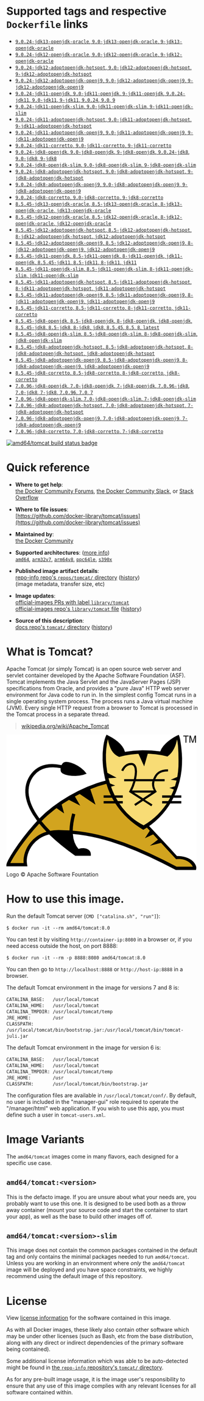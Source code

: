 <!--

********************************************************************************

WARNING:

    DO NOT EDIT "tomcat/README.md"

    IT IS AUTO-GENERATED

    (from the other files in "tomcat/" combined with a set of templates)

********************************************************************************

-->

# Supported tags and respective `Dockerfile` links

-	[`9.0.24-jdk13-openjdk-oracle`, `9.0-jdk13-openjdk-oracle`, `9-jdk13-openjdk-oracle`](https://github.com/docker-library/tomcat/blob/73156213c57edd31b78b99bb991382dd3c12d2a9/9.0/jdk13/openjdk-oracle/Dockerfile)
-	[`9.0.24-jdk12-openjdk-oracle`, `9.0-jdk12-openjdk-oracle`, `9-jdk12-openjdk-oracle`](https://github.com/docker-library/tomcat/blob/73156213c57edd31b78b99bb991382dd3c12d2a9/9.0/jdk12/openjdk-oracle/Dockerfile)
-	[`9.0.24-jdk12-adoptopenjdk-hotspot`, `9.0-jdk12-adoptopenjdk-hotspot`, `9-jdk12-adoptopenjdk-hotspot`](https://github.com/docker-library/tomcat/blob/73156213c57edd31b78b99bb991382dd3c12d2a9/9.0/jdk12/adoptopenjdk-hotspot/Dockerfile)
-	[`9.0.24-jdk12-adoptopenjdk-openj9`, `9.0-jdk12-adoptopenjdk-openj9`, `9-jdk12-adoptopenjdk-openj9`](https://github.com/docker-library/tomcat/blob/73156213c57edd31b78b99bb991382dd3c12d2a9/9.0/jdk12/adoptopenjdk-openj9/Dockerfile)
-	[`9.0.24-jdk11-openjdk`, `9.0-jdk11-openjdk`, `9-jdk11-openjdk`, `9.0.24-jdk11`, `9.0-jdk11`, `9-jdk11`, `9.0.24`, `9.0`, `9`](https://github.com/docker-library/tomcat/blob/73156213c57edd31b78b99bb991382dd3c12d2a9/9.0/jdk11/openjdk/Dockerfile)
-	[`9.0.24-jdk11-openjdk-slim`, `9.0-jdk11-openjdk-slim`, `9-jdk11-openjdk-slim`](https://github.com/docker-library/tomcat/blob/73156213c57edd31b78b99bb991382dd3c12d2a9/9.0/jdk11/openjdk-slim/Dockerfile)
-	[`9.0.24-jdk11-adoptopenjdk-hotspot`, `9.0-jdk11-adoptopenjdk-hotspot`, `9-jdk11-adoptopenjdk-hotspot`](https://github.com/docker-library/tomcat/blob/73156213c57edd31b78b99bb991382dd3c12d2a9/9.0/jdk11/adoptopenjdk-hotspot/Dockerfile)
-	[`9.0.24-jdk11-adoptopenjdk-openj9`, `9.0-jdk11-adoptopenjdk-openj9`, `9-jdk11-adoptopenjdk-openj9`](https://github.com/docker-library/tomcat/blob/73156213c57edd31b78b99bb991382dd3c12d2a9/9.0/jdk11/adoptopenjdk-openj9/Dockerfile)
-	[`9.0.24-jdk11-corretto`, `9.0-jdk11-corretto`, `9-jdk11-corretto`](https://github.com/docker-library/tomcat/blob/73156213c57edd31b78b99bb991382dd3c12d2a9/9.0/jdk11/corretto/Dockerfile)
-	[`9.0.24-jdk8-openjdk`, `9.0-jdk8-openjdk`, `9-jdk8-openjdk`, `9.0.24-jdk8`, `9.0-jdk8`, `9-jdk8`](https://github.com/docker-library/tomcat/blob/73156213c57edd31b78b99bb991382dd3c12d2a9/9.0/jdk8/openjdk/Dockerfile)
-	[`9.0.24-jdk8-openjdk-slim`, `9.0-jdk8-openjdk-slim`, `9-jdk8-openjdk-slim`](https://github.com/docker-library/tomcat/blob/73156213c57edd31b78b99bb991382dd3c12d2a9/9.0/jdk8/openjdk-slim/Dockerfile)
-	[`9.0.24-jdk8-adoptopenjdk-hotspot`, `9.0-jdk8-adoptopenjdk-hotspot`, `9-jdk8-adoptopenjdk-hotspot`](https://github.com/docker-library/tomcat/blob/73156213c57edd31b78b99bb991382dd3c12d2a9/9.0/jdk8/adoptopenjdk-hotspot/Dockerfile)
-	[`9.0.24-jdk8-adoptopenjdk-openj9`, `9.0-jdk8-adoptopenjdk-openj9`, `9-jdk8-adoptopenjdk-openj9`](https://github.com/docker-library/tomcat/blob/73156213c57edd31b78b99bb991382dd3c12d2a9/9.0/jdk8/adoptopenjdk-openj9/Dockerfile)
-	[`9.0.24-jdk8-corretto`, `9.0-jdk8-corretto`, `9-jdk8-corretto`](https://github.com/docker-library/tomcat/blob/73156213c57edd31b78b99bb991382dd3c12d2a9/9.0/jdk8/corretto/Dockerfile)
-	[`8.5.45-jdk13-openjdk-oracle`, `8.5-jdk13-openjdk-oracle`, `8-jdk13-openjdk-oracle`, `jdk13-openjdk-oracle`](https://github.com/docker-library/tomcat/blob/8f1471772b7c1c0fbbaa7c759e1ccdeef2863940/8.5/jdk13/openjdk-oracle/Dockerfile)
-	[`8.5.45-jdk12-openjdk-oracle`, `8.5-jdk12-openjdk-oracle`, `8-jdk12-openjdk-oracle`, `jdk12-openjdk-oracle`](https://github.com/docker-library/tomcat/blob/8f1471772b7c1c0fbbaa7c759e1ccdeef2863940/8.5/jdk12/openjdk-oracle/Dockerfile)
-	[`8.5.45-jdk12-adoptopenjdk-hotspot`, `8.5-jdk12-adoptopenjdk-hotspot`, `8-jdk12-adoptopenjdk-hotspot`, `jdk12-adoptopenjdk-hotspot`](https://github.com/docker-library/tomcat/blob/8f1471772b7c1c0fbbaa7c759e1ccdeef2863940/8.5/jdk12/adoptopenjdk-hotspot/Dockerfile)
-	[`8.5.45-jdk12-adoptopenjdk-openj9`, `8.5-jdk12-adoptopenjdk-openj9`, `8-jdk12-adoptopenjdk-openj9`, `jdk12-adoptopenjdk-openj9`](https://github.com/docker-library/tomcat/blob/8f1471772b7c1c0fbbaa7c759e1ccdeef2863940/8.5/jdk12/adoptopenjdk-openj9/Dockerfile)
-	[`8.5.45-jdk11-openjdk`, `8.5-jdk11-openjdk`, `8-jdk11-openjdk`, `jdk11-openjdk`, `8.5.45-jdk11`, `8.5-jdk11`, `8-jdk11`, `jdk11`](https://github.com/docker-library/tomcat/blob/8f1471772b7c1c0fbbaa7c759e1ccdeef2863940/8.5/jdk11/openjdk/Dockerfile)
-	[`8.5.45-jdk11-openjdk-slim`, `8.5-jdk11-openjdk-slim`, `8-jdk11-openjdk-slim`, `jdk11-openjdk-slim`](https://github.com/docker-library/tomcat/blob/8f1471772b7c1c0fbbaa7c759e1ccdeef2863940/8.5/jdk11/openjdk-slim/Dockerfile)
-	[`8.5.45-jdk11-adoptopenjdk-hotspot`, `8.5-jdk11-adoptopenjdk-hotspot`, `8-jdk11-adoptopenjdk-hotspot`, `jdk11-adoptopenjdk-hotspot`](https://github.com/docker-library/tomcat/blob/8f1471772b7c1c0fbbaa7c759e1ccdeef2863940/8.5/jdk11/adoptopenjdk-hotspot/Dockerfile)
-	[`8.5.45-jdk11-adoptopenjdk-openj9`, `8.5-jdk11-adoptopenjdk-openj9`, `8-jdk11-adoptopenjdk-openj9`, `jdk11-adoptopenjdk-openj9`](https://github.com/docker-library/tomcat/blob/8f1471772b7c1c0fbbaa7c759e1ccdeef2863940/8.5/jdk11/adoptopenjdk-openj9/Dockerfile)
-	[`8.5.45-jdk11-corretto`, `8.5-jdk11-corretto`, `8-jdk11-corretto`, `jdk11-corretto`](https://github.com/docker-library/tomcat/blob/8f1471772b7c1c0fbbaa7c759e1ccdeef2863940/8.5/jdk11/corretto/Dockerfile)
-	[`8.5.45-jdk8-openjdk`, `8.5-jdk8-openjdk`, `8-jdk8-openjdk`, `jdk8-openjdk`, `8.5.45-jdk8`, `8.5-jdk8`, `8-jdk8`, `jdk8`, `8.5.45`, `8.5`, `8`, `latest`](https://github.com/docker-library/tomcat/blob/8f1471772b7c1c0fbbaa7c759e1ccdeef2863940/8.5/jdk8/openjdk/Dockerfile)
-	[`8.5.45-jdk8-openjdk-slim`, `8.5-jdk8-openjdk-slim`, `8-jdk8-openjdk-slim`, `jdk8-openjdk-slim`](https://github.com/docker-library/tomcat/blob/8f1471772b7c1c0fbbaa7c759e1ccdeef2863940/8.5/jdk8/openjdk-slim/Dockerfile)
-	[`8.5.45-jdk8-adoptopenjdk-hotspot`, `8.5-jdk8-adoptopenjdk-hotspot`, `8-jdk8-adoptopenjdk-hotspot`, `jdk8-adoptopenjdk-hotspot`](https://github.com/docker-library/tomcat/blob/8f1471772b7c1c0fbbaa7c759e1ccdeef2863940/8.5/jdk8/adoptopenjdk-hotspot/Dockerfile)
-	[`8.5.45-jdk8-adoptopenjdk-openj9`, `8.5-jdk8-adoptopenjdk-openj9`, `8-jdk8-adoptopenjdk-openj9`, `jdk8-adoptopenjdk-openj9`](https://github.com/docker-library/tomcat/blob/8f1471772b7c1c0fbbaa7c759e1ccdeef2863940/8.5/jdk8/adoptopenjdk-openj9/Dockerfile)
-	[`8.5.45-jdk8-corretto`, `8.5-jdk8-corretto`, `8-jdk8-corretto`, `jdk8-corretto`](https://github.com/docker-library/tomcat/blob/8f1471772b7c1c0fbbaa7c759e1ccdeef2863940/8.5/jdk8/corretto/Dockerfile)
-	[`7.0.96-jdk8-openjdk`, `7.0-jdk8-openjdk`, `7-jdk8-openjdk`, `7.0.96-jdk8`, `7.0-jdk8`, `7-jdk8`, `7.0.96`, `7.0`, `7`](https://github.com/docker-library/tomcat/blob/ebd6636d596c050c3348f6a53edb3184f35dcaed/7/jdk8/openjdk/Dockerfile)
-	[`7.0.96-jdk8-openjdk-slim`, `7.0-jdk8-openjdk-slim`, `7-jdk8-openjdk-slim`](https://github.com/docker-library/tomcat/blob/ebd6636d596c050c3348f6a53edb3184f35dcaed/7/jdk8/openjdk-slim/Dockerfile)
-	[`7.0.96-jdk8-adoptopenjdk-hotspot`, `7.0-jdk8-adoptopenjdk-hotspot`, `7-jdk8-adoptopenjdk-hotspot`](https://github.com/docker-library/tomcat/blob/ebd6636d596c050c3348f6a53edb3184f35dcaed/7/jdk8/adoptopenjdk-hotspot/Dockerfile)
-	[`7.0.96-jdk8-adoptopenjdk-openj9`, `7.0-jdk8-adoptopenjdk-openj9`, `7-jdk8-adoptopenjdk-openj9`](https://github.com/docker-library/tomcat/blob/ebd6636d596c050c3348f6a53edb3184f35dcaed/7/jdk8/adoptopenjdk-openj9/Dockerfile)
-	[`7.0.96-jdk8-corretto`, `7.0-jdk8-corretto`, `7-jdk8-corretto`](https://github.com/docker-library/tomcat/blob/ebd6636d596c050c3348f6a53edb3184f35dcaed/7/jdk8/corretto/Dockerfile)

[![amd64/tomcat build status badge](https://img.shields.io/jenkins/s/https/doi-janky.infosiftr.net/job/multiarch/job/amd64/job/tomcat.svg?label=amd64/tomcat%20%20build%20job)](https://doi-janky.infosiftr.net/job/multiarch/job/amd64/job/tomcat/)

# Quick reference

-	**Where to get help**:  
	[the Docker Community Forums](https://forums.docker.com/), [the Docker Community Slack](https://blog.docker.com/2016/11/introducing-docker-community-directory-docker-community-slack/), or [Stack Overflow](https://stackoverflow.com/search?tab=newest&q=docker)

-	**Where to file issues**:  
	[https://github.com/docker-library/tomcat/issues](https://github.com/docker-library/tomcat/issues)

-	**Maintained by**:  
	[the Docker Community](https://github.com/docker-library/tomcat)

-	**Supported architectures**: ([more info](https://github.com/docker-library/official-images#architectures-other-than-amd64))  
	[`amd64`](https://hub.docker.com/r/amd64/tomcat/), [`arm32v7`](https://hub.docker.com/r/arm32v7/tomcat/), [`arm64v8`](https://hub.docker.com/r/arm64v8/tomcat/), [`ppc64le`](https://hub.docker.com/r/ppc64le/tomcat/), [`s390x`](https://hub.docker.com/r/s390x/tomcat/)

-	**Published image artifact details**:  
	[repo-info repo's `repos/tomcat/` directory](https://github.com/docker-library/repo-info/blob/master/repos/tomcat) ([history](https://github.com/docker-library/repo-info/commits/master/repos/tomcat))  
	(image metadata, transfer size, etc)

-	**Image updates**:  
	[official-images PRs with label `library/tomcat`](https://github.com/docker-library/official-images/pulls?q=label%3Alibrary%2Ftomcat)  
	[official-images repo's `library/tomcat` file](https://github.com/docker-library/official-images/blob/master/library/tomcat) ([history](https://github.com/docker-library/official-images/commits/master/library/tomcat))

-	**Source of this description**:  
	[docs repo's `tomcat/` directory](https://github.com/docker-library/docs/tree/master/tomcat) ([history](https://github.com/docker-library/docs/commits/master/tomcat))

# What is Tomcat?

Apache Tomcat (or simply Tomcat) is an open source web server and servlet container developed by the Apache Software Foundation (ASF). Tomcat implements the Java Servlet and the JavaServer Pages (JSP) specifications from Oracle, and provides a "pure Java" HTTP web server environment for Java code to run in. In the simplest config Tomcat runs in a single operating system process. The process runs a Java virtual machine (JVM). Every single HTTP request from a browser to Tomcat is processed in the Tomcat process in a separate thread.

> [wikipedia.org/wiki/Apache_Tomcat](https://en.wikipedia.org/wiki/Apache_Tomcat)

![logo](https://raw.githubusercontent.com/docker-library/docs/8e31eb93a02d504d0cfe1da435aa31b377fc627d/tomcat/logo.png)Logo &copy; Apache Software Fountation

# How to use this image.

Run the default Tomcat server (`CMD ["catalina.sh", "run"]`):

```console
$ docker run -it --rm amd64/tomcat:8.0
```

You can test it by visiting `http://container-ip:8080` in a browser or, if you need access outside the host, on port 8888:

```console
$ docker run -it --rm -p 8888:8080 amd64/tomcat:8.0
```

You can then go to `http://localhost:8888` or `http://host-ip:8888` in a browser.

The default Tomcat environment in the image for versions 7 and 8 is:

	CATALINA_BASE:   /usr/local/tomcat
	CATALINA_HOME:   /usr/local/tomcat
	CATALINA_TMPDIR: /usr/local/tomcat/temp
	JRE_HOME:        /usr
	CLASSPATH:       /usr/local/tomcat/bin/bootstrap.jar:/usr/local/tomcat/bin/tomcat-juli.jar

The default Tomcat environment in the image for version 6 is:

	CATALINA_BASE:   /usr/local/tomcat
	CATALINA_HOME:   /usr/local/tomcat
	CATALINA_TMPDIR: /usr/local/tomcat/temp
	JRE_HOME:        /usr
	CLASSPATH:       /usr/local/tomcat/bin/bootstrap.jar

The configuration files are available in `/usr/local/tomcat/conf/`. By default, no user is included in the "manager-gui" role required to operate the "/manager/html" web application. If you wish to use this app, you must define such a user in `tomcat-users.xml`.

# Image Variants

The `amd64/tomcat` images come in many flavors, each designed for a specific use case.

## `amd64/tomcat:<version>`

This is the defacto image. If you are unsure about what your needs are, you probably want to use this one. It is designed to be used both as a throw away container (mount your source code and start the container to start your app), as well as the base to build other images off of.

## `amd64/tomcat:<version>-slim`

This image does not contain the common packages contained in the default tag and only contains the minimal packages needed to run `amd64/tomcat`. Unless you are working in an environment where *only* the `amd64/tomcat` image will be deployed and you have space constraints, we highly recommend using the default image of this repository.

# License

View [license information](https://www.apache.org/licenses/LICENSE-2.0) for the software contained in this image.

As with all Docker images, these likely also contain other software which may be under other licenses (such as Bash, etc from the base distribution, along with any direct or indirect dependencies of the primary software being contained).

Some additional license information which was able to be auto-detected might be found in [the `repo-info` repository's `tomcat/` directory](https://github.com/docker-library/repo-info/tree/master/repos/tomcat).

As for any pre-built image usage, it is the image user's responsibility to ensure that any use of this image complies with any relevant licenses for all software contained within.
